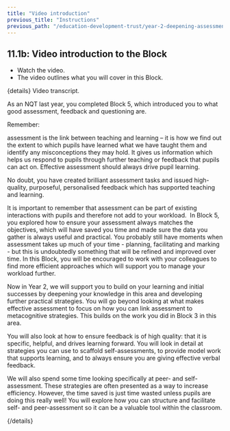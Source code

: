```yaml
---
title: "Video introduction"
previous_title: "Instructions"
previous_path: "/education-development-trust/year-2-deepening-assessment-feedback-and-questioning/intro-ect-instructions"
---
```


## 11.1b: Video introduction to the Block

- Watch the video.
- The video outlines what you will cover in this Block.

{details}
Video transcript.

As an NQT last year, you completed Block 5, which introduced you to what good
assessment, feedback and questioning are.

Remember: 

assessment is the link between teaching and learning – it is how we find out
the extent to which pupils have learned what we have taught them and identify
any misconceptions they may hold. It gives us information which helps us
respond to pupils through further teaching or feedback that pupils can act on.
Effective assessment should always drive pupil learning.

No doubt, you have created brilliant assessment tasks and issued high-quality,
purposeful, personalised feedback which has supported teaching and learning.

It is important to remember that assessment can be part of existing
interactions with pupils and therefore not add to your workload.  In Block 5,
you explored how to ensure your assessment always matches the objectives,
which will have saved you time and made sure the data you gather is always
useful and practical. You probably still have moments when assessment takes up
much of your time - planning, facilitating and marking - but this is
undoubtedly something that will be refined and improved over time. In this
Block, you will be encouraged to work with your colleagues to find more
efficient approaches which will support you to manage your workload further. 

Now in Year 2, we will support you to build on your learning and initial
successes by deepening your knowledge in this area and developing further
practical strategies. You will go beyond looking at what makes effective
assessment to focus on how you can link assessment to metacognitive
strategies. This builds on the work you did in Block 3 in this area. 

You will also look at how to ensure feedback is of high quality: that it is
specific, helpful, and drives learning forward. You will look in detail at
strategies you can use to scaffold self-assessments, to provide model work
that supports learning, and to always ensure you are giving effective verbal
feedback. 

We will also spend some time looking specifically at peer- and
self-assessment. These strategies are often presented as a way to increase
efficiency. However, the time saved is just time wasted unless pupils are
doing this really well! You will explore how you can structure and facilitate
self- and peer-assessment so it can be a valuable tool within the classroom.

 {/details}
